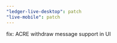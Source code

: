 ```yaml
---
"ledger-live-desktop": patch
"live-mobile": patch
---
```


fix: ACRE withdraw message support in UI
